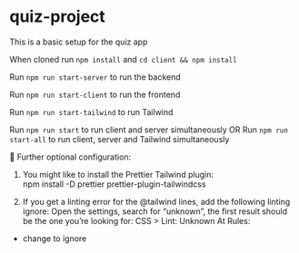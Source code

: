 # quiz-project

This is a basic setup for the quiz app

When cloned run `npm install` and `cd client && npm install`

Run `npm run start-server` to run the backend

Run `npm run start-client` to run the frontend

Run `npm run start-tailwind` to run Tailwind

Run `npm run start` to run client and server simultaneously
OR
Run `npm run start-all` to run client, server and Tailwind simultaneously

🤖 Further optional configuration:

1. You might like to install the Prettier Tailwind plugin:  
   npm install -D prettier prettier-plugin-tailwindcss

2. If you get a linting error for the @tailwind lines, add the following linting ignore:
   Open the settings, search for “unknown”, the first result should be the one you’re looking for: CSS > Lint: Unknown At Rules:

- change to ignore

